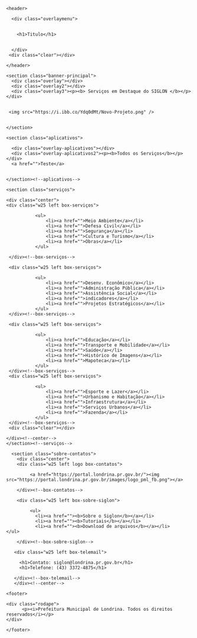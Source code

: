 
<html>

  <head>
    <title>Geo SIGLON</title>
    <link href="estilo/style.css" rel="stylesheet"/>
    <meta charset="utf-8" />
    <meta name="viewport" content="width=device-width, initial-scale=1.0">
    <link href="css/style.css" type="text/css" rel="stylesheet" />
    <meta name="description" content="Site de georreferenciamento e geoprocessamento de Londrina" >
    <meta name="keywords" content="siglon,zoneamento facil,geoprocessamento londrina,shapes londrina" >
  </head>

  <body>
  
    <header>
    
      <div class="overlaymenu">
      
        
        <h1>Titulo</h1>
      
                
      </div>  
     <div class="clear"></div>
      
    </header>
    
    <section class="banner-principal">
      <div class="overlay"></div>
      <div class="overlay2"></div>
      <div class="overlay3"><p><b> Serviços em Destaque do SIGLON </b></p></div>
         
         
     <img src="https://i.ibb.co/Ydq0dMt/Novo-Projeto.png" />
      
      
    </section>
    
    <section class="aplicativos">
      
      <div class="overlay-aplicativos"></div>
      <div class="overlay-aplicativos2"><p><b>Todos os Serviços</b></p></div>
      <a href="">Teste</a>
      
      
    </section><!--aplicativos-->
    
    <section class="serviços">
    
    <div class="center"> 
    <div class="w25 left box-serviços">
     
               <ul>
                   <li><a href="">Meio Ambiente</a></li>
                   <li><a href="">Defesa Civil</a></li>
                   <li><a href="">Segurança</a></li>
                   <li><a href="">Cultura e Turismo</a></li>
                   <li><a href="">Obras</a></li>
               </ul>        
    
     </div><!--box-serviços-->
     
     <div class="w25 left box-serviços">
   
               <ul>
                   <li><a href="">Desenv. Econômico</a></li>
                   <li><a href="">Administração Pública</a></li>
                   <li><a href="">Assistência Social</a></li>
                   <li><a href="">indicadores</a></li>
                   <li><a href="">Projetos Estratégicos</a></li>
               </ul>        
     </div><!--box-serviços-->
     
     <div class="w25 left box-serviços">
   
               <ul>
                   <li><a href="">Educação</a></li>
                   <li><a href="">Transporte e Mobilidade</a></li>
                   <li><a href="">Saúde</a></li>
                   <li><a href="">Histórico de Imagens</a></li>
                   <li><a href="">Mapoteca</a></li>
               </ul>        
     </div><!--box-serviços-->
     <div class="w25 left box-serviços">
   
               <ul>
                   <li><a href="">Esporte e Lazer</a></li>
                   <li><a href="">Urbanismo e Habitação</a></li>
                   <li><a href="">Infraestrutura</a></li>
                   <li><a href="">Serviços Urbanos</a></li>
                   <li><a href="">Fazenda</a></li>
               </ul>        
     </div><!--box-serviços-->
     <div class="clear"></div>
     
    </div><!--center-->           
    </section><!--serviços-->
    
      <section class="sobre-contatos">
        <div class="center">   
        <div class="w25 left logo box-contatos">
        
             <a href="https://portal.londrina.pr.gov.br/"><img src="https://portal.londrina.pr.gov.br/images/logo_pml_fb.png"></a>
             
        </div><!--box-contatos-->     
                                      
        <div class="w25 left box-sobre-siglon">
             
             <ul>
               <li><a href=""><b>Sobre o Siglon</b></a></li>
               <li><a href=""><b>Tutoriais</b></a></li>
               <li><a href=""><b>Download de arquivos</b></a></li>                 </ul>
        
        </div><!--box-sobre-siglon-->
       
       <div class="w25 left box-telemail">
       
         <h1>Contato: siglon@londrina.pr.gov.br</h1>
         <h1>Telefone: (43) 3372-4875</h1>
       
       </div><!--box-telemail-->
       </div><!--center-->         
   </section><!--section-sobre-contatos-->    
 
 
    <footer>
      
    <div class="rodape">
          <p><i>Prefeitura Municipal de Londrina. Todos os direitos reservados</i></p>
    </div> 
      
    </footer>

  </body>

</html>
